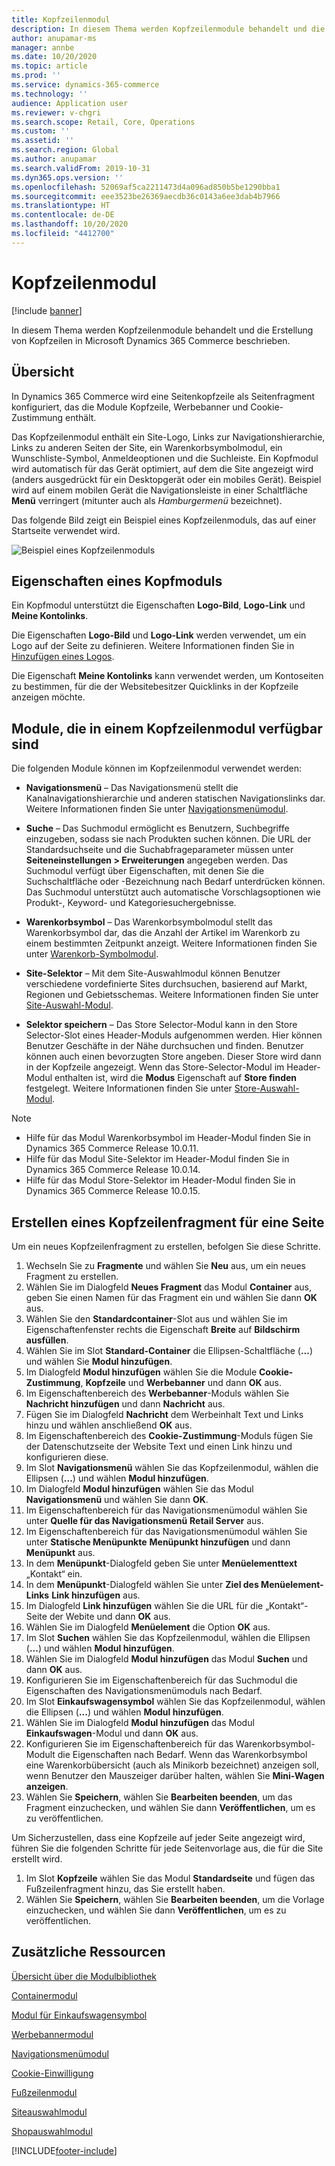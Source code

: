 ```yaml
---
title: Kopfzeilenmodul
description: In diesem Thema werden Kopfzeilenmodule behandelt und die Erstellung von Kopfzeilen in Microsoft Dynamics 365 Commerce beschrieben.
author: anupamar-ms
manager: annbe
ms.date: 10/20/2020
ms.topic: article
ms.prod: ''
ms.service: dynamics-365-commerce
ms.technology: ''
audience: Application user
ms.reviewer: v-chgri
ms.search.scope: Retail, Core, Operations
ms.custom: ''
ms.assetid: ''
ms.search.region: Global
ms.author: anupamar
ms.search.validFrom: 2019-10-31
ms.dyn365.ops.version: ''
ms.openlocfilehash: 52069af5ca2211473d4a096ad850b5be1290bba1
ms.sourcegitcommit: eee3523be26369aecdb36c0143a6ee3dab4b7966
ms.translationtype: HT
ms.contentlocale: de-DE
ms.lasthandoff: 10/20/2020
ms.locfileid: "4412700"
---
```

# <a name="header-module"></a>Kopfzeilenmodul

[!include [banner](includes/banner.md)]

In diesem Thema werden Kopfzeilenmodule behandelt und die Erstellung von Kopfzeilen in Microsoft Dynamics 365 Commerce beschrieben.

## <a name="overview"></a>Übersicht

In Dynamics 365 Commerce wird eine Seitenkopfzeile als Seitenfragment konfiguriert, das die Module Kopfzeile, Werbebanner und Cookie-Zustimmung enthält. 

Das Kopfzeilenmodul enthält ein Site-Logo, Links zur Navigationshierarchie, Links zu anderen Seiten der Site, ein Warenkorbsymbolmodul, ein Wunschliste-Symbol, Anmeldeoptionen und die Suchleiste. Ein Kopfmodul wird automatisch für das Gerät optimiert, auf dem die Site angezeigt wird (anders ausgedrückt für ein Desktopgerät oder ein mobiles Gerät). Beispiel wird auf einem mobilen Gerät die Navigationsleiste in einer Schaltfläche **Menü** verringert (mitunter auch als *Hamburgermenü* bezeichnet).

Das folgende Bild zeigt ein Beispiel eines Kopfzeilenmoduls, das auf einer Startseite verwendet wird.

![Beispiel eines Kopfzeilenmoduls](./media/ecommerce-header.png)

## <a name="properties-of-a-header-module"></a>Eigenschaften eines Kopfmoduls

Ein Kopfmodul unterstützt die Eigenschaften **Logo-Bild**, **Logo-Link** und **Meine Kontolinks**. 

Die Eigenschaften **Logo-Bild** und **Logo-Link** werden verwendet, um ein Logo auf der Seite zu definieren. Weitere Informationen finden Sie in [Hinzufügen eines Logos](add-logo.md). 

Die Eigenschaft **Meine Kontolinks** kann verwendet werden, um Kontoseiten zu bestimmen, für die der Websitebesitzer Quicklinks in der Kopfzeile anzeigen möchte.

## <a name="modules-that-are-available-within-a-header-module"></a>Module, die in einem Kopfzeilenmodul verfügbar sind

Die folgenden Module können im Kopfzeilenmodul verwendet werden:

- **Navigationsmenü** – Das Navigationsmenü stellt die Kanalnavigationshierarchie und anderen statischen Navigationslinks dar. Weitere Informationen finden Sie unter [Navigationsmenümodul](nav-menu-module.md).

- **Suche** – Das Suchmodul ermöglicht es Benutzern, Suchbegriffe einzugeben, sodass sie nach Produkten suchen können. Die URL der Standardsuchseite und die Suchabfrageparameter müssen unter **Seiteneinstellungen \> Erweiterungen** angegeben werden. Das Suchmodul verfügt über Eigenschaften, mit denen Sie die Suchschaltfläche oder -Bezeichnung nach Bedarf unterdrücken können. Das Suchmodul unterstützt auch automatische Vorschlagsoptionen wie Produkt-, Keyword- und Kategoriesuchergebnisse.

- **Warenkorbsymbol** – Das Warenkorbsymbolmodul stellt das Warenkorbsymbol dar, das die Anzahl der Artikel im Warenkorb zu einem bestimmten Zeitpunkt anzeigt. Weitere Informationen finden Sie unter [Warenkorb-Symbolmodul](cart-icon-module.md).

- **Site-Selektor** – Mit dem Site-Auswahlmodul können Benutzer verschiedene vordefinierte Sites durchsuchen, basierend auf Markt, Regionen und Gebietsschemas. Weitere Informationen finden Sie unter [Site-Auswahl-Modul](site-selector.md).

- **Selektor speichern** – Das Store Selector-Modul kann in den Store Selector-Slot eines Header-Moduls aufgenommen werden. Hier können Benutzer Geschäfte in der Nähe durchsuchen und finden. Benutzer können auch einen bevorzugten Store angeben. Dieser Store wird dann in der Kopfzeile angezeigt. Wenn das Store-Selector-Modul im Header-Modul enthalten ist, wird die **Modus** Eigenschaft auf **Store finden** festgelegt. Weitere Informationen finden Sie unter [Store-Auswahl-Modul](store-selector.md).

> [!NOTE]
> - Hilfe für das Modul Warenkorbsymbol im Header-Modul finden Sie in Dynamics 365 Commerce Release 10.0.11.
> - Hilfe für das Modul Site-Selektor im Header-Modul finden Sie in Dynamics 365 Commerce Release 10.0.14.
> - Hilfe für das Modul Store-Selektor im Header-Modul finden Sie in Dynamics 365 Commerce Release 10.0.15.

## <a name="create-a-header-fragment-for-a-page"></a>Erstellen eines Kopfzeilenfragment für eine Seite

Um ein neues Kopfzeilenfragment zu erstellen, befolgen Sie diese Schritte.

1. Wechseln Sie zu **Fragmente** und wählen Sie **Neu** aus, um ein neues Fragment zu erstellen.
1. Wählen Sie im Dialogfeld **Neues Fragment** das Modul **Container** aus, geben Sie einen Namen für das Fragment ein und wählen Sie dann **OK** aus.
1. Wählen Sie den **Standardcontainer**-Slot aus und wählen Sie im Eigenschaftenfenster rechts die Eigenschaft **Breite** auf **Bildschirm ausfüllen**.
1. Wählen Sie im Slot **Standard-Container** die Ellipsen-Schaltfläche (**...**) und wählen Sie **Modul hinzufügen**.
1. Im Dialogfeld **Modul hinzufügen** wählen Sie die Module **Cookie-Zustimmung**, **Kopfzeile** und **Werbebanner** und dann **OK** aus.
1. Im Eigenschaftenbereich des **Werbebanner**-Moduls wählen Sie **Nachricht hinzufügen** und dann **Nachricht** aus.
1. Fügen Sie im Dialogfeld **Nachricht** dem Werbeinhalt Text und Links hinzu und wählen anschließend **OK** aus.
1. Im Eigenschaftenbereich des **Cookie-Zustimmung**-Moduls fügen Sie der Datenschutzseite der Website Text und einen Link hinzu und konfigurieren diese.
1. Im Slot **Navigationsmenü** wählen Sie das Kopfzeilenmodul, wählen die Ellipsen (**...**) und wählen **Modul hinzufügen**.
1. Im Dialogfeld **Modul hinzufügen** wählen Sie das Modul **Navigationsmenü** und wählen Sie dann **OK**.
1. Im Eigenschaftenbereich für das Navigationsmenümodul wählen Sie unter **Quelle für das Navigationsmenü** **Retail Server** aus.
1. Im Eigenschaftenbereich für das Navigationsmenümodul wählen Sie unter **Statische Menüpunkte** **Menüpunkt hinzufügen** und dann **Menüpunkt** aus. 
1. In dem **Menüpunkt**-Dialogfeld geben Sie unter **Menüelementtext** „Kontakt“ ein.
1. In dem **Menüpunkt**-Dialogfeld wählen Sie unter **Ziel des Menüelement-Links** **Link hinzufügen** aus.
1. Im Dialogfeld **Link hinzufügen** wählen Sie die URL für die „Kontakt“-Seite der Webite und dann **OK** aus.  
1. Wählen Sie im Dialogfeld **Menüelement** die Option **OK** aus.
1. Im Slot **Suchen** wählen Sie das Kopfzeilenmodul, wählen die Ellipsen (**...**) und wählen **Modul hinzufügen**.
1. Wählen Sie im Dialogfeld **Modul hinzufügen** das Modul **Suchen** und dann **OK** aus.
1. Konfigurieren Sie im Eigenschaftenbereich für das Suchmodul die Eigenschaften des Navigationsmenümoduls nach Bedarf.
1. Im Slot **Einkaufswagensymbol** wählen Sie das Kopfzeilenmodul, wählen die Ellipsen (**...**) und wählen **Modul hinzufügen**.
1. Wählen Sie im Dialogfeld **Modul hinzufügen** das Modul **Einkaufswagen**-Modul und dann **OK** aus.
1. Konfigurieren Sie im Eigenschaftenbereich für das Warenkorbsymbol-Modult die Eigenschaften nach Bedarf. Wenn das Warenkorbsymbol eine Warenkorbübersicht (auch als Minikorb bezeichnet) anzeigen soll, wenn Benutzer den Mauszeiger darüber halten, wählen Sie **Mini-Wagen anzeigen**.
1. Wählen Sie **Speichern**, wählen Sie **Bearbeiten beenden**, um das Fragment einzuchecken, und wählen Sie dann **Veröffentlichen**, um es zu veröffentlichen.

Um Sicherzustellen, dass eine Kopfzeile auf jeder Seite angezeigt wird, führen Sie die folgenden Schritte für jede Seitenvorlage aus, die für die Site erstellt wird.

1. Im Slot **Kopfzeile** wählen Sie das Modul **Standardseite** und fügen das Fußzeilenfragment hinzu, das Sie erstellt haben.
1. Wählen Sie **Speichern**, wählen Sie **Bearbeiten beenden**, um die Vorlage einzuchecken, und wählen Sie dann **Veröffentlichen**, um es zu veröffentlichen.

## <a name="additional-resources"></a>Zusätzliche Ressourcen

[Übersicht über die Modulbibliothek](starter-kit-overview.md)

[Containermodul](add-container-module.md)

[Modul für Einkaufswagensymbol](cart-icon-module.md)

[Werbebannermodul](add-alert.md)

[Navigationsmenümodul](nav-menu-module.md) 

[Cookie-Einwilligung](cookie-consent-module.md)

[Fußzeilenmodul](author-footer-module.md)

[Siteauswahlmodul](site-selector.md)

[Shopauswahlmodul](store-selector.md)


[!INCLUDE[footer-include](../includes/footer-banner.md)]